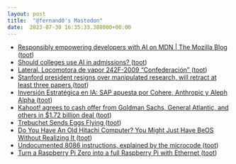```yaml
---
layout: post
title:  "@fernand0's Mastodon"
date:  2023-07-30 16:35:33.380000+00:00
---
```

*  [Responsibly empowering developers with AI on MDN \| The Mozilla Blog ](https://blog.mozilla.org/en/products/mdn/responsibly-empowering-developers-with-ai-on-mdn) ([toot](https://mastodon.social/@fernand0/110804004593942283))
*  [Should colleges use AI in admissions? ](https://www.highereddive.com/news/ai-admissions-ethics-college-university-higher-ed/686588) ([toot](https://mastodon.social/@fernand0/110803736267247223))
*  [Lateral. Locomotora de vapor 242F-2009 “Confederación” ](https://www.flickr.com/photos/fernand0/53057264878) ([toot](https://mastodon.social/@fernand0/110803577791227124))
*  [Stanford president resigns over manipulated research, will retract at least three papers ](https://stanforddaily.com/2023/07/19/stanford-president-resigns-over-manipulated-research-will-retract-at-least-3-papers) ([toot](https://mastodon.social/@fernand0/110803475284625116))
*  [Inversión Estratégica en IA: SAP apuesta por Cohere, Anthropic y Aleph Alpha ](https://wwwhatsnew.com/2023/07/19/inversion-estrategica-en-ia-sap-apuesta-por-cohere-anthropic-y-aleph-alpha) ([toot](https://mastodon.social/@fernand0/110803212343006892))
*  [Kahoot! agrees to cash offer from Goldman Sachs, General Atlantic, and others in $1.72 billion deal ](https://tech.eu/2023/07/14/kahoot-acquired-by-goldman-sachs-general-atlantic-and-others-in-172-billion-deal) ([toot](https://mastodon.social/@fernand0/110803044957165084))
*  [Trebuchet Sends Eggs Flying ](https://hackaday.com/2023/07/14/trebuchet-sends-eggs-flying) ([toot](https://mastodon.social/@fernand0/110802709717974480))
*  [Do You Have An Old Hitachi Computer? You Might Just Have BeOS Without Realizing It ](https://hackaday.com/2023/07/18/do-you-have-an-old-hitachi-computer-you-might-just-have-beos-without-realizing-it) ([toot](https://mastodon.social/@fernand0/110802488909782339))
*  [Undocumented 8086 instructions, explained by the microcode ](https://www.righto.com/2023/07/undocumented-8086-instructions.htm) ([toot](https://mastodon.social/@fernand0/110802245569748645))
*  [Turn a Raspberry Pi Zero into a full Raspberry Pi with Ethernet ](https://blog.networkprofile.org/turning-a-raspberry-pi-zero-into-a-full-raspberry-pi-with-ethernet) ([toot](https://mastodon.social/@fernand0/110802075829711283))
